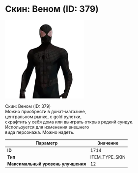 # Скин: Веном (ID: 379)

![Item Image](../img/1714.webp?raw=true)

Скин: Веном (ID: 379)<br>Можно приобрести в донат-магазине,<br>центральном рынке, с gold рулетки,<br>скрафтить у себя дома или выиграть открыв редкий сундук.<br>Используется для изменения внешнего<br>вида персонажа. Можно надеть.


| Параметр | Значение |
|----------|----------|
| **ID** | 1714 |
| **Тип** | ITEM_TYPE_SKIN |
| **Максимальный уровень улучшения** | 12 |

